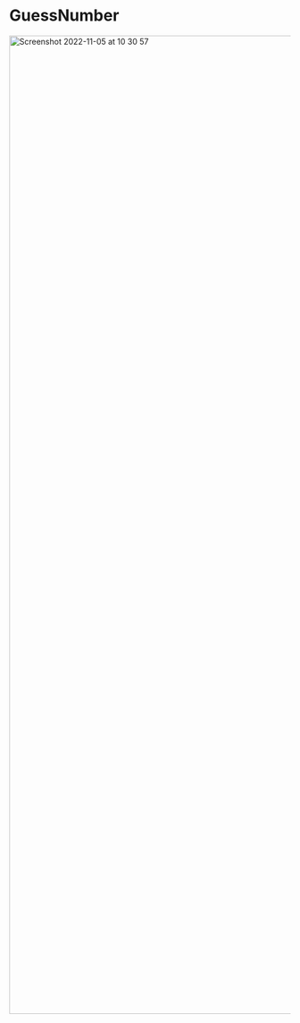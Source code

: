 # GuessNumber

<img width="1749" alt="Screenshot 2022-11-05 at 10 30 57" src="https://user-images.githubusercontent.com/76867730/200124848-6f0dd506-a714-4a41-a5e7-e353673dfff6.png">
